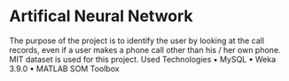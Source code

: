 # Artifical Neural Network

The purpose of the project is to identify the user by looking at the call records, even if a user makes a
phone call other than his / her own phone. MIT dataset is used for this project.
Used Technologies
▪ MySQL
▪ Weka 3.9.0
▪ MATLAB SOM Toolbox
